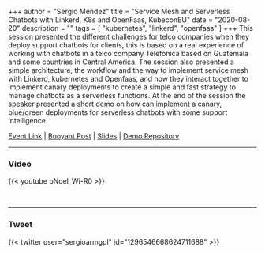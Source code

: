 +++
author = "Sergio Méndez"
title = "Service Mesh and Serverless Chatbots with Linkerd, K8s and OpenFaas, KubeconEU"
date = "2020-08-20"
description = ""
tags = [
    "kubernetes",
    "linkerd",
    "openfaas"
]
+++
This session presented the different challenges for telco companies when they deploy support chatbots for clients, this is based on a real experience of working with chatbots in a telco company Telefónica based on Guatemala and some countries in Central America.
The session also presented a simple architecture, the workflow and the way to implement service mesh with Linkerd, kubernetes and Openfaas, and how they interact together to implement canary deployments to create a simple and fast strategy to manage chatbots as a serverless functions.
At the end of the session the speaker presented a short demo on how can implement a canary, blue/green deployments for serverless chatbots with some support intelligence.

[Event Link](https://kccnceu20.sched.com/event/Zemu/service-mesh-and-serverless-chatbots-with-linkerd-k8s-and-openfaas-sergio-mendez-universidad-san-carlos-de-guatemala) | [Buoyant Post](https://buoyant.io/resources/serverless-chatbots-linked-kubernetes-opensaas/) | 
[Slides](https://b.link/kubeconeu2020-linkerd-openfaas) | 
[Demo Repository](https://github.com/sergioarmgpl/linkerd-openfaas-kubeconeu-2020)
<!--more-->
---

### Video

{{< youtube bNoeI_Wi-R0 >}}

<br>

---

### Tweet

{{< twitter user="sergioarmgpl" id="1296546668624711688" >}}

<br>